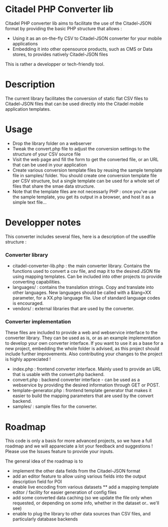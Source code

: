 Citadel PHP Converter lib
=========================

Citadel PHP converter lib aims to facilitate the use of the Citadel-JSON format by providing the basic PHP structure that allows :
* Using it as an on-the-fly CSV to Citadel-JSON converter for your mobile applications
* Embedding it into other opensource products, such as CMS or Data stores, to provides natively Citadel-JSON files

This is rather a developper or tech-friendly tool.


Description
===========

The current library facilitates the conversion of static flat CSV files to Citadel-JSON files that can be used directly into the Citadel mobile application templates.


Usage
=====

* Drop the library folder on a webserver
* Tweak the convert.php file to adjust the conversion settings to the structure of your CSV source file
* Visit the web page and fill the form to get the converted file, or an URL that can be used in your application
* Create various conversion template files by reusing the sample template file in samples/ folder. You should create one conversion template file per CSV structure, but a single template can be used for a whole set of files that share the smae data structure.
* Note that the template files are not necessarly PHP : once you've use the sample template, you get its output in a browser, and host it as a simple text file...



Developper notes
================

This converter includes several files, here is a description of the usedfile structure :

### Converter library
* citadel-converter-lib.php : the main converter library. Contains the functions used to convert a csv file, and map it to the desired JSON file using mapping templates. Can be included into other projects to provide converting capabilities.
* languages/ : contains the translation strings. Copy and translate into other languages. New languages should be called with a &lang=XX parameter, for a XX.php language file. Use of standard language codes is encouraged.
* vendors/ : external libraries that are used by the converter.

### Converter implementation
These files are included to provide a web and webservice interface to the converter library. They can be used as is, or as an example implementation to develop your own converter interface.
If you want to use it as a base for a new project, embedding the whole folder is advised, as this project should include further improvements. Also contributing your changes to the project is highly appreciated !
* index.php  : frontend converter interface. Mainly used to provide an URL that is usable with the convert.php backend.
* convert.php  : backend converter interface - can be used as a webservice by providing the desired information through GET or POST.
* template-generator.php  : frontend template generator that makes it easier to build the mapping parameters that are used by the convert backend.
* samples/ : sample files for the converter.



Roadmap
=======

This code is only a basis for more advanced projects, so we have a full roadmap and we will appareciate a lot your feedback and suggestions ! Please use the Issues feature to provide your inputs.

The general idea of the roadmap is to 
* implement the other data fields from the Citadel-JSON format
* add an editor feature to allow using various fields into the output description field for POI
* enable live encoding from various datasets
** add a mapping template editor / facility for easier generation of config files
* add some converted data caching (so we update the file only when requested, or depending on some info, whether in the dataset or.. we'll see)
* enable to plug the library to other data sources than CSV files, and particularly database backends


